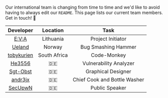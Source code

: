 Our international team is changing from time to time and we'd like to avoid having to always edit our `README`. This page lists our current team members. Get in touch! :love_letter: 

|                              Developer                         |  Location   |              Task            |
|:--------------------------------------------------------------:|:-----------:|:----------------------------:|
|[E:V:A](mailto:a3841c3c@opayq.com)                              | Lithuania   |       Project Initiator      |
|[Ueland](http://h3x.no/)                                        | Norway      |      Bug Smashing Hammer     |
|[tobykurien](http://tobykurien.com/)                            | South Africa|        Code-Monkey           |
|[He3556](mailto:info@dm-development.de)                         | :de:        |    Vulnerability Analyzer    |
|[Sgt-Obst](http://forum.xda-developers.com/member.php?u=5102584)| :de:        |      Graphical Designer      |
|[andr3jx](mailto:9414f52d@opayq.com)                            | :de:        | Chief Cook and Bottle Washer |
|[SecUpwN](http://forum.xda-developers.com/member.php?u=4686037) | :de:        |         Public Speaker       |